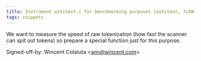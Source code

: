 ```yaml
---
title: Instrument wikitext.c for benchmarking purposes (wikitext, 7c884ae)
tags: snippets
---
```


We want to measure the speed of raw tokenization (how fast the scanner can spit out tokens) so prepare a special function just for this purpose.

Signed-off-by: Wincent Colaiuta &lt;win@wincent.com&gt;
